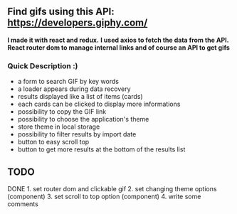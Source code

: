 ## Find gifs using this API: https://developers.giphy.com/

**I made it with react and redux.** 
**I used axios to fetch the data from the API.**
**React router dom to manage internal links and of course an API to get gifs**

### Quick Description :)
  - a form to search GIF by key words
  - a loader appears during data recovery
  - results displayed like a list of items (cards)
  - each cards can be clicked to display more informations
  - possibility to copy the GIF link 
  - possibility to choose the application's theme 
  - store theme in local storage
  - possibility to filter results by import date
  - button to easy scroll top
  - button to get more results at the bottom of the results list

## TODO
 DONE 1. set router dom and clickable gif
2. set changing theme options (component)
3. set scroll to top option (component)
4. write some comments
